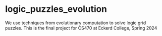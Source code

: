 # logic_puzzles_evolution
We use techniques from evolutionary computation to solve logic grid puzzles. This is the final project for CS470 at Eckerd College, Spring 2024
